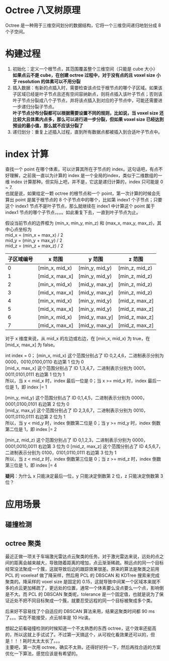 # Octree 八叉树原理
Octree 是一种用于三维空间划分的数据结构，它将一个三维空间递归地划分成 8 个子空间。

# 构建过程
1. 初始化：定义一个根节点，其范围覆盖整个三维空间（只能是 cube 大小）  
**如果点云不是 cube，在创建 octree 过程中，对于没有点的且 voxel size 小于 resolution 的体素可以不用分裂**  
2. 插入数据：有新的点插入时，需要检查该点位于根节点的哪个子区域。如果该子区域已经是叶子节点且还有空间容纳新点，则将点插入该叶子节点；否则该叶子节点分裂成八个子节点，并将该点插入到对应的子节点中，可能还需要进一步递归分裂子节点。  
**叶子节点分布分裂都可以根据需要设置不同的规则，比如说，当 voxel size 还比较大且体素内点多，那么可以进行进一步分裂，但如果 voxel size 已经达到预设的最小值，那么就不应该分裂了**  
3. 递归划分：重复上述插入过程，直到所有数据点都被插入到合适叶子节点中。

# index 计算
查找一个 point 在哪个体素，可以计算其所在子节点的 index。这句话吧，有点不好理解，之前我一直以为计算的 index 是一个全局的index，类似于二维数组的一维 index 计算那种。但实际上吧，并不是，它这是递归计算的，index 只可能是 0 ~ 7.   
也就是说，如果给定一颗 octree 的根节点和一个 point，第一次计算的时候会先算出 point 是属于根节点的 8 个子节点中的哪个，比如第 index1 个子节点；只要这个 index1 节点不是叶子节点，那么就继续在 index1 中计算这个 point 属于 index1 节点的哪个子节点，。。。如此重复下去，一直到叶子节点为止。  

假设当前节点的边界框为 (min_x, min_y, min_z) 和 (max_x, max_y, max_z)，其中心点坐标为  
mid_x = (min_x + max_x) / 2  
mid_y = (min_y + max_y) / 2  
mid_z = (min_z + max_z) / 2  

| 子区域编号 | x 范围 | y 范围 | z 范围 |  
| -------- | --------- | -------- | ------- | 
| 0 | [min_x, mid_x) | [min_y, mid_y) | [min_z, mid_z) |  
| 1 | [mid_x, max_x] | [min_y, mid_y) | [min_z, mid_z) |  
| 2 | [min_x, mid_x) | [mid_y, max_y] | [min_z, mid_z) |  
| 3 | [mid_x, max_x] | [mid_y, max_y] | [min_z, mid_z) |  
| 4 | [min_x, mid_x) | [min_y, mid_y) | [mid_z, max_z] |  
| 5 | [mid_x, max_x] | [min_y, mid_y) | [mid_z, max_z] |  
| 6 | [min_x, mid_x) | [mid_y, max_y] | [mid_z, max_z] |  
| 7 | [mid_x, max_x] | [mid_y, max_y] | [mid_z, max_z] |  

对于 x 维度来说，从 mid_x 的左边或右边，在 [min_x, mid_x) 为 true，在 [mid_x, max_x] 为 false。  

int index = 0；
[min_x, mid_x) 这个范围分别占了 ID 0,2,4,6，二进制表示分别为 0000，0010,0100,0110  右边第 1 位为 0  
[mid_x, max_x] 这个范围分别占了 ID 1,3,4,7，二进制表示分别为 0001，0011,0101,0111  右边第 1 位为 1  
所以，当 x < mid_x 时，index 最后一位是 0；当 x >= mid_x 时，index 最后一位是 1，即 index |= 1

[min_y, mid_y) 这个范围分别占了 ID 0,1,4,5，二进制表示分别为 0000，0001,0100,0101  右边第 2 位为 0  
[mid_y, max_y] 这个范围分别占了 ID 2,3,6,7，二进制表示分别为 0010，0011,0110,0111  右边第 2 位为 1  
所以，当 y < mid_y 时，index 倒数第二位是 0；当 y >= mid_y 时，index 倒数第二位是 1，即 index |= 2  

[min_z, mid_z) 这个范围分别占了 ID 0,1,2,3，二进制表示分别为 0000，0001,0010,0011  右边第 3 位为 0
[mid_z, max_z] 这个范围分别占了 ID 4,5,6,7，二进制表示分别为 0100，0101,0110,0111  右边第 3 位为 1  
所以，当 z < mid_z 时，index 倒数第三位是 0；当 z >= mid_z 时，index 倒数第三位是 1，即 index |= 4  

**疑问**：为什么 x 只能决定最后一位，y 只能决定倒数第 2 位，z 只能决定倒数第 3 位？  


# 应用场景
## 碰撞检测


## octree 聚类
最近正做一项关于车端激光雷达点云聚类的任务。对于激光雷达来说，远处的点之间的距离会越来越大，导致随着距离的增加，点云渐渐稀疏。稍远点的同一个目标经常没法聚成一个簇，这就导致后边的跟踪效果很差。原来的算法是聚类之前用 PCL 的 voxeleaf 做了降采样，然后用 PCL 的 DBSCAN 和 KDTree 搜索来完成聚类的。降采样的 voxel size 是固定的 0.15，这就导致中间某一个区域本来就不多的点云更加稀疏了，更远处的位置，通常一个体素要么没点要么一个点，影响倒是不大。而 PCL 的 DBSCAN 聚类呢，tolerance 是一个固定值，也就是说为了保证近处不把不同目标聚成一个簇，就要忍受远程的同一个目标被聚成多个类。  

后来好不容易找了个自适应的 DBSCAN 算法来用，结果这聚类时间都 90 ms了。。。实在不能接受，点云帧率是 10 Hz诶。

想起之前看碰撞检测的时候知道一个不太熟悉的东西 octree，这个效率还挺高的，所以这就上手试试了。不过第一天搞这个，从可视化看效果还可以的，但是！！！耗时太太太长了。。。  
主要吧，第一次用 octree，确实不太熟，还得好好捋一下，然后再找合适的方案优化一下算法，感觉应该是有希望的。